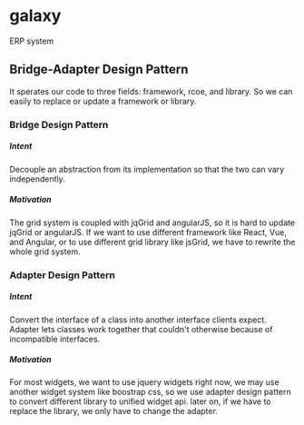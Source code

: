 # galaxy
ERP system

## Bridge-Adapter Design Pattern 
It sperates our code to three fields: framework, rcoe, and library. So we can easily to replace or update a framework or library.

### Bridge Design Pattern

##### Intent
Decouple an abstraction from its implementation so that the two can vary independently.

##### Motivation
The grid system is coupled with jqGrid and angularJS, so it is hard to update jqGrid or angularJS. If we want to use different framework like React, Vue, and Angular, or to use different grid library like jsGrid, we have to rewrite the whole grid system.

### Adapter Design Pattern

##### Intent
Convert the interface of a class into another interface clients expect. Adapter lets classes work together that couldn't otherwise because of incompatible interfaces.

##### Motivation
For most widgets, we want to use jquery widgets right now, we may use another widget system like boostrap css, so we use adapter design pattern to convert different library to unified widget api. later on, if we have to replace the library, we only have to change the adapter.